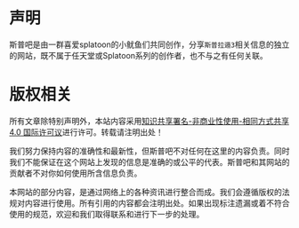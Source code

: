# 声明

斯普吧是由一群喜爱splatoon的小鱿鱼们共同创作，分享`斯普拉遁3`相关信息的独立的网站，既不属于任天堂或Splatoon系列的创作者，也不与之有任何关联。

# 版权相关
所有文章除特别声明外，本站内容采用[知识共享署名-非商业性使用-相同方式共享 4.0 国际许可议](http://creativecommons.org/licenses/by-nc-sa/4.0/)进行许可。转载请注明出处！

我们努力保持内容的准确性和最新性，但斯普吧不对任何在这里的内容负责。同时我们不能保证在这个网站上发现的信息是准确的或公平的代表。斯普吧和其网站的贡献者不对你如何使用所含信息负责。

本网站的部分内容，是通过网络上的各种资讯进行整合而成。我们会遵循版权的法规对内容进行使用。所有引用的内容都会注明出处。如果出现标注遗漏或着不符合使用的规范，欢迎和我们取得联系和进行下一步的处理。


